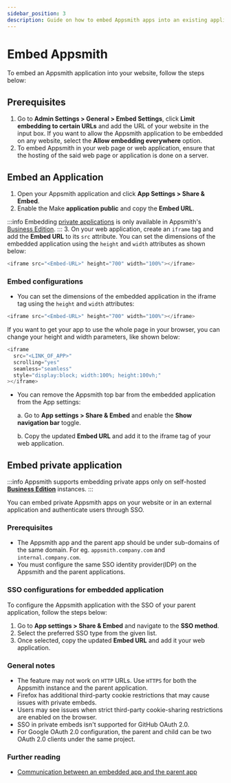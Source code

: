 ```yaml
---
sidebar_position: 3
description: Guide on how to embed Appsmith apps into an existing application
---
```


# Embed Appsmith

To embed an Appsmith application into your website, follow the steps below:

<VideoEmbed host="youtube" videoId="Zoiy1tKcjzU" title="How To Set Up Private Embedding With SSO" caption="How To Set Up Private Embedding With SSO" />

## Prerequisites

1. Go to **Admin Settings > General > Embed Settings**, click **Limit embedding to certain URLs** and add the URL of your website in the input box. If you want to allow the Appsmith application to be embedded on any website, select the **Allow embedding everywhere** option.
2. To embed Appsmith in your web page or web application, ensure that the hosting of the said web page or application is done on a server.

## Embed an Application

1. Open your Appsmith application and click **App Settings > Share & Embed**.
2. Enable the Make **application public** and copy the **Embed URL**.

:::info
Embedding [private applications](#embed-private-application) is only available in Appsmith's [Business Edition](https://www.appsmith.com/pricing).
::: 3. On your web application, create an `iframe` tag and add the **Embed URL** to its `src` attribute. You can set the dimensions of the embedded application using the `height` and `width` attributes as shown below:

```javascript
<iframe src="<Embed-URL>" height="700" width="100%"></iframe>
```

### Embed configurations

- You can set the dimensions of the embedded application in the iframe tag using the `height` and `width` attributes:

```javascript
<iframe src="<Embed-URL>" height="700" width="100%"></iframe>
```

If you want to get your app to use the whole page in your browser, you can change your height and width parameters, like shown below:

```javascript
<iframe
  src="<LINK_OF_APP>"
  scrolling="yes"
  seamless="seamless"
  style="display:block; width:100%; height:100vh;"
></iframe>
```

- You can remove the Appsmith top bar from the embedded application from the App settings:

  a. Go to **App settings > Share & Embed** and enable the **Show navigation bar** toggle.

  b. Copy the updated **Embed URL** and add it to the iframe tag of your web application.

## Embed private application

:::info
Appsmith supports embedding private apps only on self-hosted [**Business Edition**](https://www.appsmith.com/pricing) instances.
:::

You can embed private Appsmith apps on your website or in an external application and authenticate users through SSO.

### Prerequisites

- The Appsmith app and the parent app should be under sub-domains of the same domain. For eg. `appsmith.company.com` and `internal.company.com`.
- You must configure the same SSO identity provider(IDP) on the Appsmith and the parent applications.

### SSO configurations for embedded application

To configure the Appsmith application with the SSO of your parent application, follow the steps below:

1. Go to **App settings > Share & Embed** and navigate to the **SSO method**.
2. Select the preferred SSO type from the given list.
3. Once selected, copy the updated **Embed URL** and add it your web application.

### General notes

- The feature may not work on `HTTP` URLs. Use `HTTPS` for both the Appsmith instance and the parent application.
- Firefox has additional third-party cookie restrictions that may cause issues with private embeds.
- Users may see issues when strict third-party cookie-sharing restrictions are enabled on the browser.
- SSO in private embeds isn't supported for GitHub OAuth 2.0.
- For Google OAuth 2.0 configuration, the parent and child can be two OAuth 2.0 clients under the same project.

### Further reading

- [Communication between an embedded app and the parent app](/reference/appsmith-framework/widget-actions/post-message)

